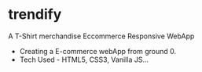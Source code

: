 # trendify
A T-Shirt merchandise Eccommerce Responsive WebApp


* Creating a E-commerce webApp from ground 0.
* Tech Used - HTML5, CSS3, Vanilla JS...
